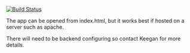 [![Build Status](https://travis-ci.org/kmp3325/Pillstr.svg)](https://travis-ci.org/kmp3325/Pillstr)


The app can be opened from index.html, but it works best if hosted on a server such as apache.

There will need to be backend configuring so contact Keegan for more details.
